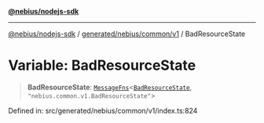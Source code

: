 [**@nebius/nodejs-sdk**](../../../../../README.md)

---

[@nebius/nodejs-sdk](../../../../../README.md) / [generated/nebius/common/v1](../README.md) / BadResourceState

# Variable: BadResourceState

> **BadResourceState**: [`MessageFns`](../../../../../runtime/protos/core/interfaces/MessageFns.md)\<[`BadResourceState`](../interfaces/BadResourceState.md), `"nebius.common.v1.BadResourceState"`\>

Defined in: src/generated/nebius/common/v1/index.ts:824
